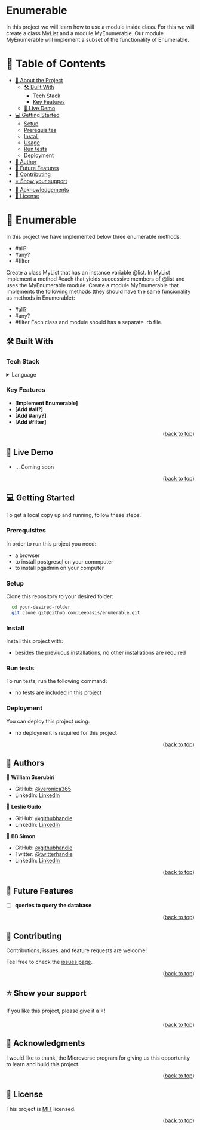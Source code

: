 # Enumerable
In this project we will learn how to use a module inside class. For this we will create a class MyList and a module MyEnumerable. Our module MyEnumerable will implement a subset of the functionality of Enumerable.

<a name="readme-top"></a>

# 📗 Table of Contents

- [📖 About the Project](#about-project)
  - [🛠 Built With](#built-with)
    - [Tech Stack](#tech-stack)
    - [Key Features](#key-features)
  - [🚀 Live Demo](#live-demo)
- [💻 Getting Started](#getting-started)
  - [Setup](#setup)
  - [Prerequisites](#prerequisites)
  - [Install](#install)
  - [Usage](#usage)
  - [Run tests](#run-tests)
  - [Deployment](#triangular_flag_on_post-deployment)
- [👥 Author](#author)
- [🔭 Future Features](#future-features)
- [🤝 Contributing](#contributing)
- [⭐️ Show your support](#support)
- [🙏 Acknowledgements](#acknowledgements)
- [📝 License](#license)

# 📖 Enumerable <a name="about-project"></a>
In this project we have implemented below three enumerable methods:
- #all?
- #any?
- #filter

Create a class MyList that has an instance variable @list.
In MyList implement a method #each that yields successive members of @list and uses the MyEnumerable module.
Create a module MyEnumerable that implements the following methods (they should have the same funcionality as methods in Enumerable):
- #all?
- #any?
- #filter
Each class and module should has a separate .rb file.

## 🛠 Built With <a name="built-with"></a>

### Tech Stack <a name="tech-stack"></a>

<details>
<summary>Language</summary>
  <ul>
    <li><a href="https://ruby-doc.org/core-3.0.0/Enumerable.html">Ruby</a></li>
  </ul>
</details>

### Key Features <a name="key-features"></a>

- **[Implement Enumerable]**
- **[Add #all?]**
- **[Add #any?]**
- **[Add #filter]**

<p align="right">(<a href="#readme-top">back to top</a>)</p>

## 🚀 Live Demo <a name="live-demo"></a>

- ... Coming soon

<p align="right">(<a href="#readme-top">back to top</a>)</p>

## 💻 Getting Started <a name="getting-started"></a>

To get a local copy up and running, follow these steps.

### Prerequisites

In order to run this project you need:

- a browser
- to install postgresql on your commputer
- to install pgadmin on your computer

### Setup

Clone this repository to your desired folder:

```sh
  cd your-desired-folder
  git clone git@github.com:Leeoasis/enumerable.git
```

### Install

Install this project with:

- besides the previuous installations, no other installations are required

### Run tests

To run tests, run the following command:

- no tests are included in this project

### Deployment

You can deploy this project using:

- no deployment is required for this project

<p align="right">(<a href="#readme-top">back to top</a>)</p>

## 👥  Authors <a name="author"></a>

👤 **William Sserubiri**

- GitHub: [@veronica365](https://github.com/veronica365)
- LinkedIn: [LinkedIn](https://www.linkedin.com/in/veronica365/)

👤 **Leslie Gudo**

- GitHub: [@githubhandle](https://github.com/Leeoasis)
- LinkedIn: [LinkedIn](https://www.linkedin.com/in/leslie-gudo/)

👤 **BB Simon**

- GitHub: [@githubhandle](https://github.com/BB-Simon)
- Twitter: [@twitterhandle](https://twitter.com/bb_s_imon)
- LinkedIn: [LinkedIn](https://www.linkedin.com/in/bb-simon/)

<p align="right">(<a href="#readme-top">back to top</a>)</p>

## 🔭 Future Features <a name="future-features"></a>

- [ ] **queries to query the database**

<p align="right">(<a href="#readme-top">back to top</a>)</p>

## 🤝 Contributing <a name="contributing"></a>

Contributions, issues, and feature requests are welcome!

Feel free to check the [issues page](https://github.com/Leeoasis/enumerable/issues).

<p align="right">(<a href="#readme-top">back to top</a>)</p>

## ⭐️ Show your support <a name="support"></a>

If you like this project, please give it a ⭐️!

<p align="right">(<a href="#readme-top">back to top</a>)</p>

## 🙏 Acknowledgments <a name="acknowledgements"></a>

I would like to thank, the Microverse program for giving us this opportunity to learn and build this project.

<p align="right">(<a href="#readme-top">back to top</a>)</p>

## 📝 License <a name="license"></a>

This project is [MIT](./LICENSE) licensed.

<p align="right">(<a href="#readme-top">back to top</a>)</p>
